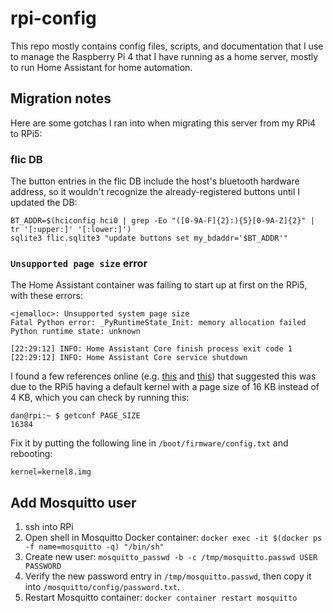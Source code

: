 # rpi-config

This repo mostly contains config files, scripts, and documentation that I use to manage the Raspberry Pi 4 that I have running as a home server, mostly to run Home Assistant for home automation. 

## Migration notes

Here are some gotchas I ran into when migrating this server from my RPi4 to RPi5:

### flic DB

The button entries in the flic DB include the host's bluetooth hardware address, so
it wouldn't recognize the already-registered buttons until I updated the DB:

```shell
BT_ADDR=$(hciconfig hci0 | grep -Eo "([0-9A-F]{2}:){5}[0-9A-Z]{2}" | tr '[:upper:]' '[:lower:]')
sqlite3 flic.sqlite3 "update buttons set my_bdaddr='$BT_ADDR'"
```

### `Unsupported page size` error

The Home Assistant container was failing to start up at first on the RPi5, with these errors:

```
<jemalloc>: Unsupported system page size
Fatal Python error: _PyRuntimeState_Init: memory allocation failed
Python runtime state: unknown

[22:29:12] INFO: Home Assistant Core finish process exit code 1
[22:29:12] INFO: Home Assistant Core service shutdown
```

I found a few references online (e.g. [this](https://github.com/raspberrypi/bookworm-feedback/issues/107)
and [this](https://stackoverflow.com/questions/77674853/polars-jemalloc-error-unsupported-system-page-size))
that suggested this was due to the RPi5 having a default kernel with a page size of 
16 KB instead of 4 KB, which you can check by running this:

```shell
dan@rpi:~ $ getconf PAGE_SIZE
16384
```

Fix it by putting the following line in `/boot/firmware/config.txt` and rebooting:

```
kernel=kernel8.img
```

## Add Mosquitto user

1. ssh into RPi
2. Open shell in Mosquitto Docker container: `docker exec -it $(docker ps -f name=mosquitto -q) "/bin/sh"`
3. Create new user: `mosquitto_passwd -b -c /tmp/mosquitto.passwd USER PASSWORD`
4. Verify the new password entry in `/tmp/mosquitto.passwd`, then copy it into `/mosquitto/config/password.txt`.
5. Restart Mosquitto container: `docker container restart mosquitto`
